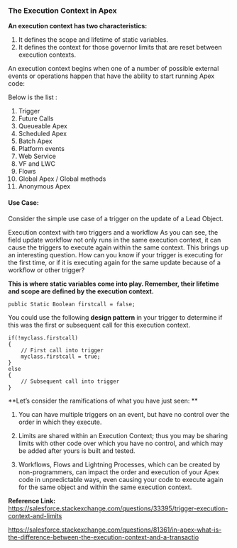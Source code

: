 ### The Execution Context in Apex

**An execution context has two characteristics:**

1. It defines the scope and lifetime of static variables.
2. It defines the context for those governor limits that are reset between execution contexts.


An execution context begins when one of a number of possible external events or operations happen that have the ability to start running Apex code:

Below is the list :
1. Trigger
2. Future Calls
3. Queueable Apex
4. Scheduled Apex
5. Batch Apex
6. Platform events
7. Web Service
8. VF and LWC
9. Flows
10. Global Apex / Global methods
11. Anonymous Apex


#### Use Case:

Consider the simple use case of a trigger on the update of a Lead Object.

Execution context with two triggers and a workflow As you can see, the field update workflow not only runs in the same execution context, it can cause the triggers to execute again within the same context. This brings up an interesting question. How can you know if your trigger is executing for the first time, or if it is executing again for the same update because of a workflow or other trigger?
 
**This is where static variables come into play. Remember, their lifetime and scope are defined by the execution context.**

```
public Static Boolean firstcall = false;

```

You could use the following **design pattern** in your trigger to determine if this was the first or subsequent call for this execution context.

```
if(!myclass.firstcall)
{
    // First call into trigger
    myclass.firstcall = true;
}
else
{
    // Subsequent call into trigger
} 

```

**Let’s consider the ramifications of what you have just seen: **

1. You can have multiple triggers on an event, but have no control over the order in which they execute.

2. Limits are shared within an Execution Context; thus you may be sharing limits with other code over which you have no control, and which may be added after yours is built and tested. 

3. Workflows, Flows and Lightning Processes, which can be created by non-programmers, can impact the order and execution of your Apex code in unpredictable ways, even causing your code to execute again for the same object and within the same execution context.


**Reference Link:** <br/>
https://salesforce.stackexchange.com/questions/33395/trigger-execution-context-and-limits

https://salesforce.stackexchange.com/questions/81361/in-apex-what-is-the-difference-between-the-execution-context-and-a-transactio

